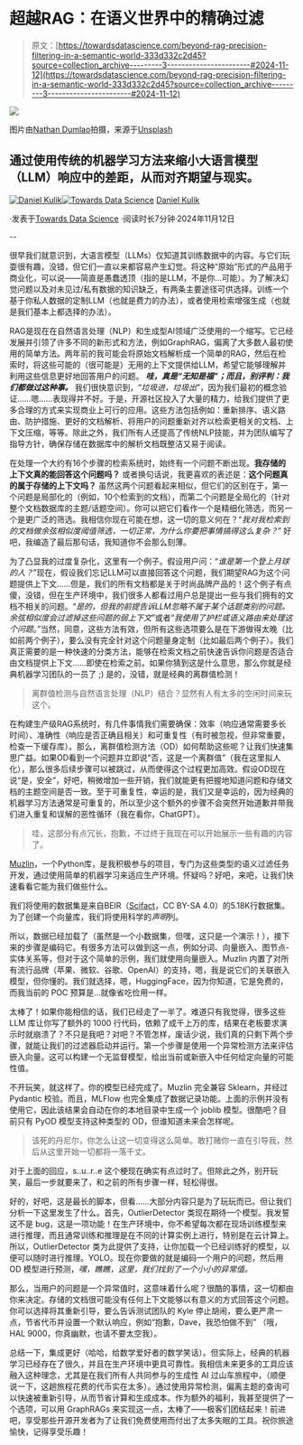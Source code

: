 # 超越RAG：在语义世界中的精确过滤

> 原文：[https://towardsdatascience.com/beyond-rag-precision-filtering-in-a-semantic-world-333d332c2d45?source=collection_archive---------3-----------------------#2024-11-12](https://towardsdatascience.com/beyond-rag-precision-filtering-in-a-semantic-world-333d332c2d45?source=collection_archive---------3-----------------------#2024-11-12)

![](../Images/91efb2bc336e0e2f88a30a0012054ae2.png)

图片由[Nathan Dumlao](https://unsplash.com/@nate_dumlao?utm_source=medium&utm_medium=referral)拍摄，来源于[Unsplash](https://unsplash.com/?utm_source=medium&utm_medium=referral)

## 通过使用传统的机器学习方法来缩小大语言模型（LLM）响应中的差距，从而对齐期望与现实。

[](https://medium.com/@dkulikm?source=post_page---byline--333d332c2d45--------------------------------)[![Daniel Kulik](../Images/f48c2034f1381c195d7798e99f30f8d7.png)](https://medium.com/@dkulikm?source=post_page---byline--333d332c2d45--------------------------------)[](https://towardsdatascience.com/?source=post_page---byline--333d332c2d45--------------------------------)[![Towards Data Science](../Images/a6ff2676ffcc0c7aad8aaf1d79379785.png)](https://towardsdatascience.com/?source=post_page---byline--333d332c2d45--------------------------------) [Daniel Kulik](https://medium.com/@dkulikm?source=post_page---byline--333d332c2d45--------------------------------)

·发表于[Towards Data Science](https://towardsdatascience.com/?source=post_page---byline--333d332c2d45--------------------------------) ·阅读时长7分钟·2024年11月12日

--

很早我们就意识到，大语言模型（LLMs）仅知道其训练数据中的内容。与它们玩耍很有趣，没错，但它们一直以来都容易产生幻觉。将这种“原始”形式的产品用于商业化，可以说——简直是愚蠢透顶（指的是LLM，不是你…可能）。为了解决幻觉问题以及对未见过/私有数据的知识缺乏，有两条主要途径可供选择。训练一个基于你私人数据的定制LLM（也就是费力的办法），或者使用检索增强生成（也就是我们基本上都选择的办法）。

RAG是现在在自然语言处理（NLP）和生成型AI领域广泛使用的一个缩写。它已经发展并引领了许多不同的新形式和方法，例如GraphRAG，偏离了大多数人最初使用的简单方法。两年前的我可能会将原始文档解析成一个简单的RAG，然后在检索时，将这些可能的（很可能是）无用的上下文提供给LLM，希望它能够理解并利用这些信息更好地回答用户的问题。 ***哇，真是“无知是福”；而且，别评判：我们都做过这种事。*** 我们很快意识到，“*垃圾进，垃圾出*”，因为我们最初的概念验证……嗯……表现得并不好。于是，开源社区投入了大量的精力，给我们提供了更多合理的方式来实现商业上可行的应用。这些方法包括例如：重新排序、语义路由、防护措施、更好的文档解析、将用户的问题重新对齐以检索更相关的文档、上下文压缩，等等。除此之外，我们所有人还提高了传统NLP技能，并为团队编写了指导方针，确保存储在数据库中的解析文档既整洁又易于阅读。

在处理一个大约有16个步骤的检索系统时，始终有一个问题不断出现。**我存储的上下文真的能回答这个问题吗？** 或者换句话说，我更喜欢的表述是：**这个问题真的属于存储的上下文吗？** 虽然这两个问题看起来相似，但它们的区别在于，第一个问题是局部化的（例如，10个检索到的文档），而第二个问题是全局化的（针对整个文档数据库的主题/话题空间）。你可以把它们看作一个是精细化筛选，而另一个是更广泛的筛选。我相信你现在可能在想，这一切的意义何在？“*我对我检索到的文档做余弦相似度阈值筛选，一切正常，为什么你要把事情搞得这么复杂？*” 好吧，我编造了最后那句话，我知道你不会那么刻薄。

为了凸显我的过度复杂化，这里有一个例子。假设用户问：“*谁是第一个登上月球的人？*”现在，假设我们忘记LLM可以直接回答这个问题，我们期望RAG为这个问题提供上下文……但是，我们的所有文档都是关于时尚品牌产品的！这个例子有点傻，没错，但在生产环境中，我们很多人都看过用户总是提出一些与我们拥有的文档不相关的问题。“*是的，但我的前提告诉LLM忽略不属于某个话题类别的问题。余弦相似度会过滤掉这些问题的弱上下文*”或者“*我使用了护栏或语义路由来处理这个问题*。”当然，同意，这些方法有效，但所有这些选项要么是在下游做得太晚（比如前两个例子），要么没有完全针对这个问题量身定制（比如最后两个例子）。我们真正需要的是一种快速的分类方法，能够在检索文档之前快速告诉你问题是否适合由文档提供上下文……即使在检索之前。如果你猜到这是什么意思，那么你就是经典机器学习团队的一员了 ;) 是的，没错，就是经典的离群值检测！

> 离群值检测与自然语言处理（NLP）结合？显然有人有太多的空闲时间来玩这个。

在构建生产级RAG系统时，有几件事情我们需要确保：效率（响应通常需要多长时间）、准确性（响应是否正确且相关）和可重复性（有时被忽视，但非常重要，检查一下缓存库）。那么，离群值检测方法（OD）如何帮助这些呢？让我们快速集思广益。如果OD看到一个问题并立即说“否，这是一个离群值”（我在这里拟人化），那么很多后续步骤可以被跳过，从而使得这个过程更加高效。假设OD现在说“是，安全”，好吧，稍微增加一些开销，我们就能更有把握地知道问题和存储文档的主题空间是否一致。至于可重复性，幸运的是，我们又是幸运的，因为经典的机器学习方法通常是可重复的，所以至少这个额外的步骤不会突然开始道歉并带我们进入重复和误解的恶性循环（我在看你，ChatGPT）。

> 哇，这部分有点冗长，抱歉，不过终于我现在可以开始展示一些有趣的内容了。

[Muzlin](https://pypi.org/project/muzlin/)，一个Python库，是我积极参与的项目，专门为这些类型的语义过滤任务开发，通过使用简单的机器学习来适应生产环境。怀疑吗？好吧，来吧，让我们快速看看它能为我们做些什么。

我们将使用的数据集是来自BEIR（[Scifact](https://huggingface.co/datasets/BeIR/scifact)，CC BY-SA 4.0）的5.18K行数据集。为了创建一个向量库，我们将使用科学的*声明*列。

所以，数据已经加载了（虽然是一个小数据集，但嘿，这只是一个演示！），接下来的步骤是编码它。有很多方法可以做到这一点，例如分词、向量嵌入、图节点-实体关系等，但对于这个简单的示例，我们就使用向量嵌入。Muzlin 内置了对所有流行品牌（苹果、微软、谷歌、OpenAI）的支持，嗯，我是说它们的关联嵌入模型，但你懂的。我们就选择，嗯，HuggingFace，因为你知道，它是免费的，而我当前的 POC 预算是…就像省吃俭用一样。

太棒了！如果你能相信的话，我们已经走了一半了。难道只有我觉得，很多这些 LLM 库让你写了额外的 1000 行代码，依赖了成千上万的库，结果在老板要求演示时就崩溃了？不只是我吧？对吧？不管怎样，废话少说，我们真的只剩下两个步骤，就能让我们的过滤器启动并运行。第一个步骤是使用一个异常检测方法来评估嵌入向量。这可以构建一个无监督模型，给出当前或新嵌入中任何给定向量的可能性值。

不开玩笑，就这样了。你的模型已经完成了。Muzlin 完全兼容 Sklearn，并经过 Pydantic 校验。而且，MLFlow 也完全集成了数据记录功能。上面的示例并没有使用它，因此该结果会自动在你的本地目录中生成一个 joblib 模型。很酷吧？目前只有 PyOD 模型支持这种类型的 OD，但谁知道未来会怎样呢。

> 该死的丹尼尔，你怎么让这一切变得这么简单。敢打赌你一直在引导我，然后从这里开始一切都将一落千丈。

对于上面的回应，s..u..r..e 这个梗现在确实有点过时了。但除此之外，别开玩笑，最后一步就要来了，和之前的所有步骤一样，轻松得很。

好的，好吧，这是最长的脚本，但看……大部分内容只是为了玩玩而已。但让我们分析一下这里发生了什么。首先，OutlierDetector 类现在期待一个模型。我发誓这不是 bug，这是一项功能！在生产环境中，你不希望每次都在现场训练模型来进行推理，而且通常训练和推理是在不同的计算实例上进行，特别是在云计算上。所以，OutlierDetector 类为此提供了支持，让你加载一个已经训练好的模型，以便可以随时进行推理。YOLO。现在你要做的就是编码一个用户的问题，然后用 OD 模型进行预测，*嘿，瞧瞧，这里，我们找到了一个小小的异常值。*

那么，当用户的问题是一个异常值时，这意味着什么呢？很酷的事情，这一切都由你来决定。存储的文档很可能没有任何上下文能够以有意义的方式回答这个问题。你可以选择将其重新引导，要么告诉测试团队的 Kyle 停止胡闹，要么更严肃一点，节省代币并设置一个默认响应，例如“抱歉，Dave，我恐怕做不到” （哦，HAL 9000，你真幽默，也请不要太空我）。

总结一下，集成更好（哈哈，给数学爱好者的数学笑话）。但实际上，经典的机器学习已经存在了很久，并且在生产环境中更具可靠性。我相信未来更多的工具应该融入这种理念，尤其是在我们所有人共同参与的生成性 AI 过山车旅程中，（顺便说一下，这趟旅程花费的代币实在太多）。通过使用异常检测，偏离主题的查询可以快速被重新引导，从而节省计算和生成成本。作为额外的福利，我甚至提供了一个选项，可以用 GraphRAGs 来实现这一点，太棒了——极客们团结起来！前进吧，享受那些开源开发者为了让我们免费使用而付出了太多失眠的工具。祝你旅途愉快，记得享受乐趣！
